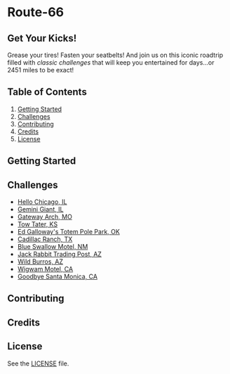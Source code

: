 # Route-66

## Get Your Kicks!
Grease your tires! Fasten your seatbelts! And join us on this iconic roadtrip filled with *classic challenges* that will keep you entertained for days...or 2451 miles to be exact!

## Table of Contents
1. [Getting Started](https://github.com/bonechurch/Route-66#getting-started)
2. [Challenges](https://github.com/bonechurch/Route-66#challenges)
3. [Contributing](https://github.com/bonechurch/Route-66#contributing)
4. [Credits](https://github.com/bonechurch/Route-66#credits)
5. [License](https://github.com/bonechurch/Route-66#license)

## Getting Started

## Challenges
* [Hello Chicago, IL]()
* [Gemini Giant, IL]()
* [Gateway Arch, MO]()
* [Tow Tater, KS]()
* [Ed Galloway's Totem Pole Park, OK]()
* [Cadillac Ranch, TX]()
* [Blue Swallow Motel, NM]()
* [Jack Rabbit Trading Post, AZ]()
* [Wild Burros, AZ]()
* [Wigwam Motel, CA]()
* [Goodbye Santa Monica, CA]()

## Contributing

## Credits

## License
See the [LICENSE](https://github.com/bonechurch/Route-66/blob/master/LICENSE) file.
